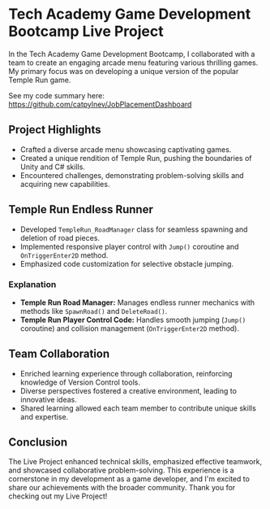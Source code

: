 # Tech Academy Game Development Bootcamp Live Project

In the Tech Academy Game Development Bootcamp, I collaborated with a team to create an engaging arcade menu featuring various thrilling games. My primary focus was on developing a unique version of the popular Temple Run game.

See my code summary here: https://github.com/catpylnev/JobPlacementDashboard

## Project Highlights
- Crafted a diverse arcade menu showcasing captivating games.
- Created a unique rendition of Temple Run, pushing the boundaries of Unity and C# skills.
- Encountered challenges, demonstrating problem-solving skills and acquiring new capabilities.

## Temple Run Endless Runner
- Developed `TempleRun_RoadManager` class for seamless spawning and deletion of road pieces.
- Implemented responsive player control with `Jump()` coroutine and `OnTriggerEnter2D` method.
- Emphasized code customization for selective obstacle jumping.

### Explanation
- **Temple Run Road Manager:** Manages endless runner mechanics with methods like `SpawnRoad()` and `DeleteRoad()`.
- **Temple Run Player Control Code:** Handles smooth jumping (`Jump()` coroutine) and collision management (`OnTriggerEnter2D` method).

## Team Collaboration
- Enriched learning experience through collaboration, reinforcing knowledge of Version Control tools.
- Diverse perspectives fostered a creative environment, leading to innovative ideas.
- Shared learning allowed each team member to contribute unique skills and expertise.

## Conclusion
The Live Project enhanced technical skills, emphasized effective teamwork, and showcased collaborative problem-solving. This experience is a cornerstone in my development as a game developer, and I'm excited to share our achievements with the broader community. Thank you for checking out my Live Project!
